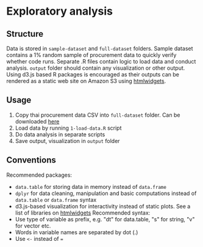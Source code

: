 # Exploratory analysis
## Structure
Data is stored in `sample-dataset` and `full-dataset` folders. Sample dataset contains a 1% random sample of procurement data to quickly verify whether code runs.
Separate .R files contain logic to load data and conduct analysis.
`output` folder should contain any visualization or other output. Using d3.js based R packages is encouraged as their outputs can be rendered as a static web site on Amazon S3 using [htmlwidgets](http://www.htmlwidgets.org/showcase_leaflet.html).
## Usage
1. Copy thai procurement data CSV into `full-dataset` folder. Can be downloaded [here](https://drive.google.com/drive/folders/0B3DvvWPyWRa6T0R3cks2VjFzNTg)
2. Load data by running `1-load-data.R` script
3. Do data analysis in separate scripts
4. Save output, visualization in `output` folder
## Conventions
Recommended packages:
* `data.table` for storing data in memory instead of `data.frame`
* `dplyr` for data cleaning, manipulation and basic computations instead of `data.table` or `data.frame` syntax
* d3.js-based visualization for interactivity instead of static plots. See a list of libraries on [htmlwidgets](http://www.htmlwidgets.org/showcase_leaflet.html)
Recommended syntax:
* Use type of variable as prefix, e.g. "dt" for data.table, "s" for string, "v" for vector etc.
* Words in variable names are separated by dot (.)
* Use `<-` instead of `=`

